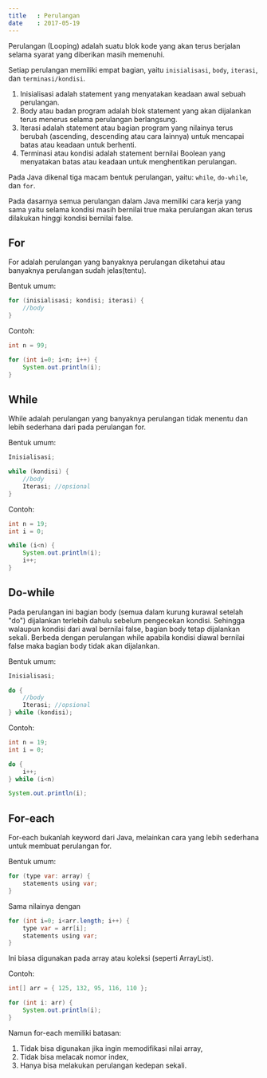 ```yaml
---
title   : Perulangan
date    : 2017-05-19
---
```


Perulangan (Looping) adalah suatu blok kode yang akan terus berjalan selama
syarat yang diberikan masih memenuhi.

Setiap perulangan memiliki empat bagian, yaitu `inisialisasi`, `body`,
`iterasi`, dan `terminasi/kondisi`.

1. Inisialisasi adalah statement yang menyatakan keadaan awal sebuah perulangan.
2. Body atau badan program adalah blok statement yang akan dijalankan terus
   menerus selama perulangan berlangsung.
3. Iterasi adalah statement atau bagian program yang nilainya terus berubah
   (ascending, descending atau cara lainnya) untuk mencapai batas atau keadaan
   untuk berhenti.
4. Terminasi atau kondisi adalah statement bernilai Boolean yang menyatakan
   batas atau keadaan untuk menghentikan perulangan.

Pada Java dikenal tiga macam bentuk perulangan, yaitu: `while`, `do-while`, dan
`for`.

Pada dasarnya semua perulangan dalam Java memiliki cara kerja yang sama yaitu
selama kondisi masih bernilai true maka perulangan akan terus dilakukan hinggi
kondisi bernilai false.

## For

For adalah perulangan yang banyaknya perulangan diketahui atau banyaknya
perulangan sudah jelas(tentu).

Bentuk umum:

```java
for (inisialisasi; kondisi; iterasi) {
    //body
}
```

Contoh:

```java
int n = 99;

for (int i=0; i<n; i++) {
    System.out.println(i);
}
```

## While

While adalah perulangan yang banyaknya perulangan tidak menentu dan lebih
sederhana dari pada perulangan for.

Bentuk umum:

```java
Inisialisasi;

while (kondisi) {
    //body
    Iterasi; //opsional
}
```

Contoh:

```java
int n = 19;
int i = 0;

while (i<n) {
    System.out.println(i);
    i++;
}
```

## Do-while

Pada perulangan ini bagian body (semua dalam kurung kurawal setelah "do")
dijalankan terlebih dahulu sebelum pengecekan kondisi. Sehingga walaupun kondisi
dari awal bernilai false, bagian body tetap dijalankan sekali. Berbeda dengan
perulangan while apabila kondisi diawal bernilai false maka bagian body tidak
akan dijalankan.

Bentuk umum:

```java
Inisialisasi;

do {
    //body
    Iterasi; //opsional
} while (kondisi);
```

Contoh:

```java
int n = 19;
int i = 0;

do {
    i++;
} while (i<n)

System.out.println(i);
```

## For-each

For-each bukanlah keyword dari Java, melainkan cara yang lebih sederhana untuk
membuat perulangan for.

Bentuk umum:

```java
for (type var: array) { 
    statements using var;
}
```

Sama nilainya dengan

```java
for (int i=0; i<arr.length; i++) {
    type var = arr[i];
    statements using var;
}
```

Ini biasa digunakan pada array atau koleksi (seperti ArrayList).

Contoh:

```java
int[] arr = { 125, 132, 95, 116, 110 };

for (int i: arr) {
    System.out.println(i);
}
```

Namun for-each memiliki batasan:

1. Tidak bisa digunakan jika ingin memodifikasi nilai array,
2. Tidak bisa melacak nomor index,
3. Hanya bisa melakukan perulangan kedepan sekali.
